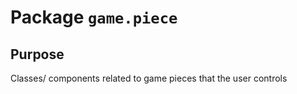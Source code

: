 # Package `game.piece`

## Purpose
Classes/ components related to game pieces that the user controls

##